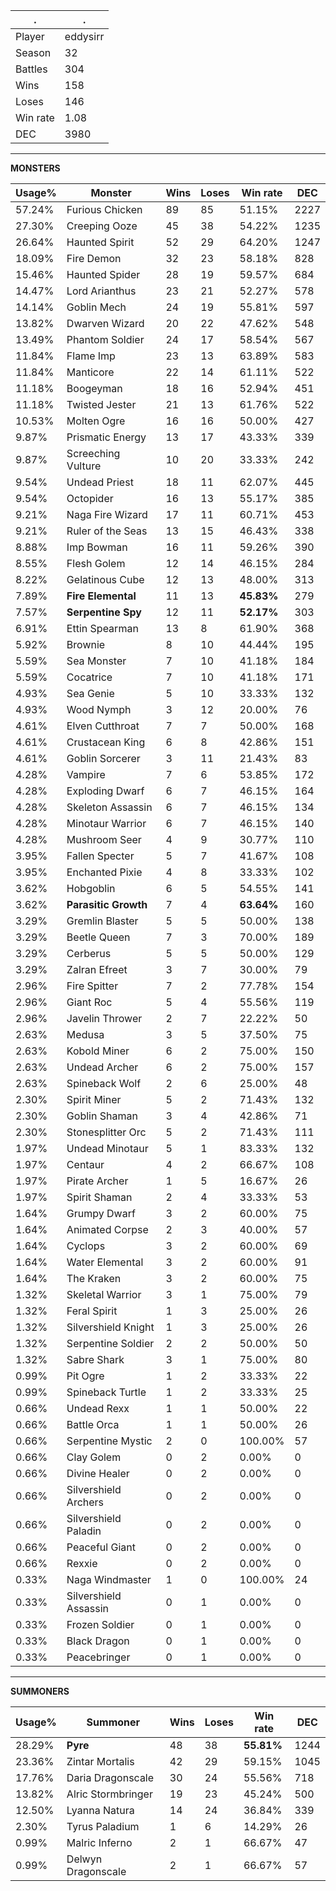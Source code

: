 .|.
|-|-
Player|eddysirr
Season|32
Battles|304
Wins|158
Loses|146
Win rate|1.08
DEC|3980

---
**MONSTERS**

Usage%|Monster|Wins|Loses|Win rate|DEC|
-|-|-|-|-|-|
57.24%|Furious Chicken|89|85|51.15%|2227|
27.30%|Creeping Ooze|45|38|54.22%|1235|
26.64%|Haunted Spirit|52|29|64.20%|1247|
18.09%|Fire Demon|32|23|58.18%|828|
15.46%|Haunted Spider|28|19|59.57%|684|
14.47%|Lord Arianthus|23|21|52.27%|578|
14.14%|Goblin Mech|24|19|55.81%|597|
13.82%|Dwarven Wizard|20|22|47.62%|548|
13.49%|Phantom Soldier|24|17|58.54%|567|
11.84%|Flame Imp|23|13|63.89%|583|
11.84%|Manticore|22|14|61.11%|522|
11.18%|Boogeyman|18|16|52.94%|451|
11.18%|Twisted Jester|21|13|61.76%|522|
10.53%|Molten Ogre|16|16|50.00%|427|
9.87%|Prismatic Energy|13|17|43.33%|339|
9.87%|Screeching Vulture|10|20|33.33%|242|
9.54%|Undead Priest|18|11|62.07%|445|
9.54%|Octopider|16|13|55.17%|385|
9.21%|Naga Fire Wizard|17|11|60.71%|453|
9.21%|Ruler of the Seas|13|15|46.43%|338|
8.88%|Imp Bowman|16|11|59.26%|390|
8.55%|Flesh Golem|12|14|46.15%|284|
8.22%|Gelatinous Cube|12|13|48.00%|313|
7.89%|**Fire Elemental**|11|13|**45.83%**|279|
7.57%|**Serpentine Spy**|12|11|**52.17%**|303|
6.91%|Ettin Spearman|13|8|61.90%|368|
5.92%|Brownie|8|10|44.44%|195|
5.59%|Sea Monster|7|10|41.18%|184|
5.59%|Cocatrice|7|10|41.18%|171|
4.93%|Sea Genie|5|10|33.33%|132|
4.93%|Wood Nymph|3|12|20.00%|76|
4.61%|Elven Cutthroat|7|7|50.00%|168|
4.61%|Crustacean King|6|8|42.86%|151|
4.61%|Goblin Sorcerer|3|11|21.43%|83|
4.28%|Vampire|7|6|53.85%|172|
4.28%|Exploding Dwarf|6|7|46.15%|164|
4.28%|Skeleton Assassin|6|7|46.15%|134|
4.28%|Minotaur Warrior|6|7|46.15%|140|
4.28%|Mushroom Seer|4|9|30.77%|110|
3.95%|Fallen Specter|5|7|41.67%|108|
3.95%|Enchanted Pixie|4|8|33.33%|102|
3.62%|Hobgoblin|6|5|54.55%|141|
3.62%|**Parasitic Growth**|7|4|**63.64%**|160|
3.29%|Gremlin Blaster|5|5|50.00%|138|
3.29%|Beetle Queen|7|3|70.00%|189|
3.29%|Cerberus|5|5|50.00%|129|
3.29%|Zalran Efreet|3|7|30.00%|79|
2.96%|Fire Spitter|7|2|77.78%|154|
2.96%|Giant Roc|5|4|55.56%|119|
2.96%|Javelin Thrower|2|7|22.22%|50|
2.63%|Medusa|3|5|37.50%|75|
2.63%|Kobold Miner|6|2|75.00%|150|
2.63%|Undead Archer|6|2|75.00%|157|
2.63%|Spineback Wolf|2|6|25.00%|48|
2.30%|Spirit Miner|5|2|71.43%|132|
2.30%|Goblin Shaman|3|4|42.86%|71|
2.30%|Stonesplitter Orc|5|2|71.43%|111|
1.97%|Undead Minotaur|5|1|83.33%|132|
1.97%|Centaur|4|2|66.67%|108|
1.97%|Pirate Archer|1|5|16.67%|26|
1.97%|Spirit Shaman|2|4|33.33%|53|
1.64%|Grumpy Dwarf|3|2|60.00%|75|
1.64%|Animated Corpse|2|3|40.00%|57|
1.64%|Cyclops|3|2|60.00%|69|
1.64%|Water Elemental|3|2|60.00%|91|
1.64%|The Kraken|3|2|60.00%|75|
1.32%|Skeletal Warrior|3|1|75.00%|79|
1.32%|Feral Spirit|1|3|25.00%|26|
1.32%|Silvershield Knight|1|3|25.00%|26|
1.32%|Serpentine Soldier|2|2|50.00%|50|
1.32%|Sabre Shark|3|1|75.00%|80|
0.99%|Pit Ogre|1|2|33.33%|22|
0.99%|Spineback Turtle|1|2|33.33%|25|
0.66%|Undead Rexx|1|1|50.00%|22|
0.66%|Battle Orca|1|1|50.00%|26|
0.66%|Serpentine Mystic|2|0|100.00%|57|
0.66%|Clay Golem|0|2|0.00%|0|
0.66%|Divine Healer|0|2|0.00%|0|
0.66%|Silvershield Archers|0|2|0.00%|0|
0.66%|Silvershield Paladin|0|2|0.00%|0|
0.66%|Peaceful Giant|0|2|0.00%|0|
0.66%|Rexxie|0|2|0.00%|0|
0.33%|Naga Windmaster|1|0|100.00%|24|
0.33%|Silvershield Assassin|0|1|0.00%|0|
0.33%|Frozen Soldier|0|1|0.00%|0|
0.33%|Black Dragon|0|1|0.00%|0|
0.33%|Peacebringer|0|1|0.00%|0|

---
**SUMMONERS**

Usage%|Summoner|Wins|Loses|Win rate|DEC|
-|-|-|-|-|-|
28.29%|**Pyre**|48|38|**55.81%**|1244|
23.36%|Zintar Mortalis|42|29|59.15%|1045|
17.76%|Daria Dragonscale|30|24|55.56%|718|
13.82%|Alric Stormbringer|19|23|45.24%|500|
12.50%|Lyanna Natura|14|24|36.84%|339|
2.30%|Tyrus Paladium|1|6|14.29%|26|
0.99%|Malric Inferno|2|1|66.67%|47|
0.99%|Delwyn Dragonscale|2|1|66.67%|57|
